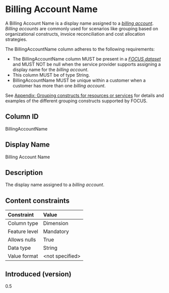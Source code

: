 # Billing Account Name

A Billing Account Name is a display name assigned to a [*billing account*](#glossary:billing-account). *Billing accounts* are commonly used for scenarios like grouping based on organizational constructs, invoice reconciliation and cost allocation strategies.

The BillingAccountName column adheres to the following requirements:

* The BillingAccountName column MUST be present in a [*FOCUS dataset*](#glossary:FOCUS-dataset) and MUST NOT be null when the service provider supports assigning a display name for the *billing account*.
* This column MUST be of type String.
* BillingAccountName MUST be unique within a customer when a customer has more than one *billing account*.

See [Appendix: Grouping constructs for resources or services](#groupingconstructsforresourcesorservices) for details and examples of the different grouping constructs supported by FOCUS.

## Column ID

BillingAccountName

## Display Name

Billing Account Name

## Description

The display name assigned to a *billing account*.

## Content constraints

|    Constraint   |      Value       |
|:----------------|:-----------------|
| Column type     | Dimension        |
| Feature level   | Mandatory        |
| Allows nulls    | True             |
| Data type       | String           |
| Value format    | \<not specified> |

## Introduced (version)

0.5
